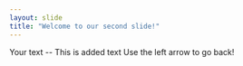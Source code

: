 ```yaml
---
layout: slide
title: "Welcome to our second slide!"
---
```

Your text -- This is added text
Use the left arrow to go back!
